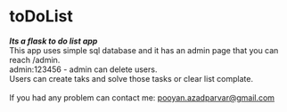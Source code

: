 # toDoList
***Its a flask to do list app*** <br />
This app uses simple sql database and it has an admin page that you can reach /admin. <br />
admin:123456 - admin can delete users.<br />
Users can create taks and solve those tasks or clear list complate.<br />
<br />
If you had any problem can contact me: pooyan.azadparvar@gmail.com
